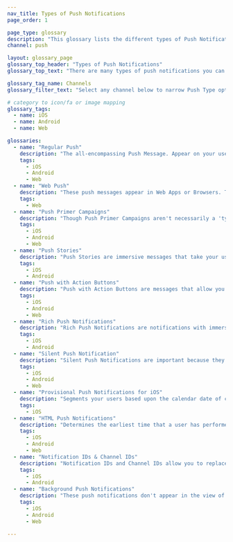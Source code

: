 ```yaml
---
nav_title: Types of Push Notifications
page_order: 1

page_type: glossary
description: "This glossary lists the different types of Push Notifications you can use Braze to send."
channel: push

layout: glossary_page
glossary_top_header: "Types of Push Notifications"
glossary_top_text: "There are many types of push notifications you can use to interact with your customers. These can be narrowed by channel and used to meet the needs of many different users. You can configure most of these settings in your Push Campaigns, but there are notes in the descriptions below that will indicate whether any backend configurations are needed and what those might be."

glossary_tag_name: Channels
glossary_filter_text: "Select any channel below to narrow Push Type options."

# category to icon/fa or image mapping
glossary_tags:
  - name: iOS
  - name: Android
  - name: Web

glossaries:
  - name: "Regular Push"
    description: "The all-encompassing Push Message. Appear on your user's device with a notification sound and message which slides in or appears in a notification bar or stack."
    tags:
      - iOS
      - Android
      - Web
  - name: "Web Push"
    description: "These push messages appear in Web Apps or Browsers. They still require permissions to reach the customer."
    tags:
      - Web
  - name: "Push Primer Campaigns"
    description: "Though Push Primer Campaigns aren't necessarily a 'type' of message, they are a required method for enabling push on a user's device. For iOS devices, push primer campaigns can actually be your first push message, which are called 'provisional push' messages and show the user immediate value in enabling push."
    tags:
      - iOS
      - Android
      - Web
  - name: "Push Stories"
    description: "Push Stories are immersive messages that take your user through a visual journey in the form of a carousel. These are available for mobile devices only."
    tags:
      - iOS
      - Android
  - name: "Push with Action Buttons"
    description: "Push with Action Buttons are messages that allow you to provide options to your users and offer several calls to action."
    tags:
      - iOS
      - Android
      - Web
  - name: "Rich Push Notifications"
    description: "Rich Push Notifications are notifications with immersive images and creative content that can expand beyond a simple icon and call to action text."
    tags:
      - iOS
      - Android
  - name: "Silent Push Notification"
    description: "Silent Push Notifications are important because they don't intrude as much as regular push notifications."
    tags:
      - iOS
      - Android
      - Web
  - name: "Provisional Push Notifications for iOS"
    description: "Segments your users based upon the calendar date of custom attributes. This filter looks for matches of an indicated day/month, but ignores the year. As such, the filter works nicely for anniversary use cases."
    tags:
      - iOS
  - name: "HTML Push Notifications"
    description: "Determines the earliest time that a user has performed a specially recorded event (above)."
    tags:
      - iOS
      - Android
      - Web
  - name: "Notification IDs & Channel IDs"
    description: "Notification IDs and Channel IDs allow you to replace or update push notifications already received, but not opened, by the user."
    tags:
      - iOS
      - Android
  - name: "Background Push Notifications"
    description: "These push notifications don't appear in the view of the user at all, though they must still be enabled to receive them."
    tags:
      - iOS
      - Android
      - Web

---
```

